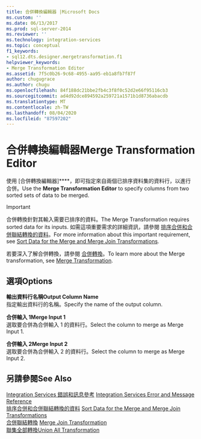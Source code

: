 ```yaml
---
title: 合併轉換編輯器 |Microsoft Docs
ms.custom: ''
ms.date: 06/13/2017
ms.prod: sql-server-2014
ms.reviewer: ''
ms.technology: integration-services
ms.topic: conceptual
f1_keywords:
- sql12.dts.designer.mergetransformation.f1
helpviewer_keywords:
- Merge Transformation Editor
ms.assetid: 7f5c0b26-9c68-4955-aa95-eb1a8fb7f87f
author: chugugrace
ms.author: chugu
ms.openlocfilehash: 84f188dc21bbe2fb4c3f8f0c52d2e66f95116cb3
ms.sourcegitcommit: ad4d92dce894592a259721a1571b1d8736abacdb
ms.translationtype: MT
ms.contentlocale: zh-TW
ms.lasthandoff: 08/04/2020
ms.locfileid: "87597202"
---
```

# <a name="merge-transformation-editor"></a><span data-ttu-id="05de9-102">合併轉換編輯器</span><span class="sxs-lookup"><span data-stu-id="05de9-102">Merge Transformation Editor</span></span>
  <span data-ttu-id="05de9-103">使用 [合併轉換編輯器]\*\*\*\*，即可指定來自兩個已排序資料集的資料行，以進行合併。</span><span class="sxs-lookup"><span data-stu-id="05de9-103">Use the **Merge Transformation Editor** to specify columns from two sorted sets of data to be merged.</span></span>  
  
> [!IMPORTANT]  
>  <span data-ttu-id="05de9-104">合併轉換針對其輸入需要已排序的資料。</span><span class="sxs-lookup"><span data-stu-id="05de9-104">The Merge Transformation requires sorted data for its inputs.</span></span> <span data-ttu-id="05de9-105">如需這項重要需求的詳細資訊，請參閱 [排序合併和合併聯結轉換的資料](data-flow/transformations/sort-data-for-the-merge-and-merge-join-transformations.md)。</span><span class="sxs-lookup"><span data-stu-id="05de9-105">For more information about this important requirement, see [Sort Data for the Merge and Merge Join Transformations](data-flow/transformations/sort-data-for-the-merge-and-merge-join-transformations.md).</span></span>  
  
 <span data-ttu-id="05de9-106">若要深入了解合併轉換，請參閱 [合併轉換](data-flow/transformations/merge-transformation.md)。</span><span class="sxs-lookup"><span data-stu-id="05de9-106">To learn more about the Merge transformation, see [Merge Transformation](data-flow/transformations/merge-transformation.md).</span></span>  
  
## <a name="options"></a><span data-ttu-id="05de9-107">選項</span><span class="sxs-lookup"><span data-stu-id="05de9-107">Options</span></span>  
 <span data-ttu-id="05de9-108">**輸出資料行名稱**</span><span class="sxs-lookup"><span data-stu-id="05de9-108">**Output Column Name**</span></span>  
 <span data-ttu-id="05de9-109">指定輸出資料行的名稱。</span><span class="sxs-lookup"><span data-stu-id="05de9-109">Specify the name of the output column.</span></span>  
  
 <span data-ttu-id="05de9-110">**合併輸入 1**</span><span class="sxs-lookup"><span data-stu-id="05de9-110">**Merge Input 1**</span></span>  
 <span data-ttu-id="05de9-111">選取要合併為合併輸入 1 的資料行。</span><span class="sxs-lookup"><span data-stu-id="05de9-111">Select the column to merge as Merge Input 1.</span></span>  
  
 <span data-ttu-id="05de9-112">**合併輸入 2**</span><span class="sxs-lookup"><span data-stu-id="05de9-112">**Merge Input 2**</span></span>  
 <span data-ttu-id="05de9-113">選取要合併為合併輸入 2 的資料行。</span><span class="sxs-lookup"><span data-stu-id="05de9-113">Select the column to merge as Merge Input 2.</span></span>  
  
## <a name="see-also"></a><span data-ttu-id="05de9-114">另請參閱</span><span class="sxs-lookup"><span data-stu-id="05de9-114">See Also</span></span>  
 <span data-ttu-id="05de9-115">[Integration Services 錯誤和訊息參考](../../2014/integration-services/integration-services-error-and-message-reference.md) </span><span class="sxs-lookup"><span data-stu-id="05de9-115">[Integration Services Error and Message Reference](../../2014/integration-services/integration-services-error-and-message-reference.md) </span></span>  
 <span data-ttu-id="05de9-116">[排序合併和合併聯結轉換的資料](data-flow/transformations/sort-data-for-the-merge-and-merge-join-transformations.md) </span><span class="sxs-lookup"><span data-stu-id="05de9-116">[Sort Data for the Merge and Merge Join Transformations](data-flow/transformations/sort-data-for-the-merge-and-merge-join-transformations.md) </span></span>  
 <span data-ttu-id="05de9-117">[合併聯結轉換](data-flow/transformations/merge-join-transformation.md) </span><span class="sxs-lookup"><span data-stu-id="05de9-117">[Merge Join Transformation](data-flow/transformations/merge-join-transformation.md) </span></span>  
 [<span data-ttu-id="05de9-118">聯集全部轉換</span><span class="sxs-lookup"><span data-stu-id="05de9-118">Union All Transformation</span></span>](data-flow/transformations/union-all-transformation.md)  
  
  
